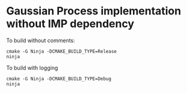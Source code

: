 Gaussian Process implementation without IMP dependency
==

To build without comments:
```
cmake -G Ninja -DCMAKE_BUILD_TYPE=Release
ninja
```

To build with logging
```
cmake -G Ninja -DCMAKE_BUILD_TYPE=Debug
ninja
```

